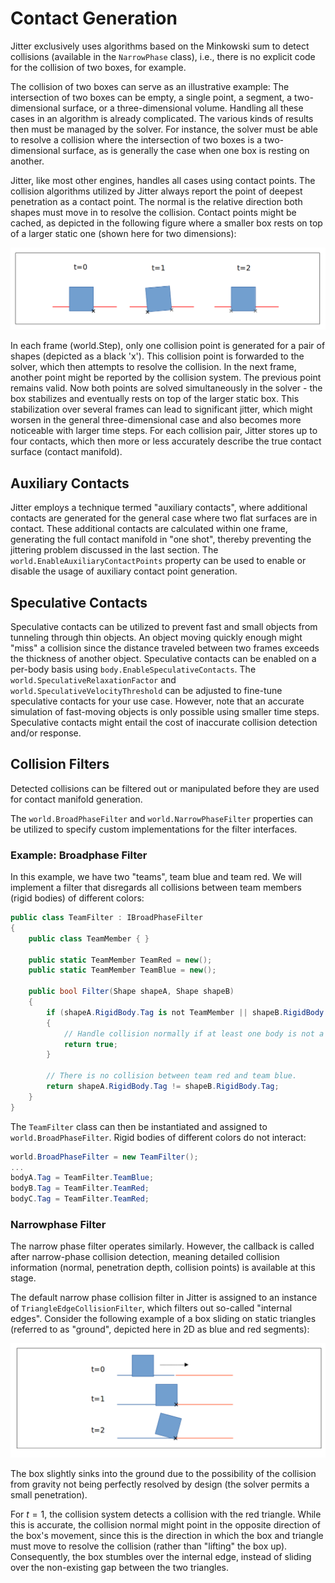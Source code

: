 # Contact Generation

Jitter exclusively uses algorithms based on the Minkowski sum to detect collisions (available in the `NarrowPhase` class), i.e., there is no explicit code for the collision of two boxes, for example.

The collision of two boxes can serve as an illustrative example: The intersection of two boxes can be empty, a single point, a segment, a two-dimensional surface, or a three-dimensional volume. Handling all these cases in an algorithm is already complicated. The various kinds of results then must be managed by the solver. For instance, the solver must be able to resolve a collision where the intersection of two boxes is a two-dimensional surface, as is generally the case when one box is resting on another.

Jitter, like most other engines, handles all cases using contact points. The collision algorithms utilized by Jitter always report the point of deepest penetration as a contact point. The normal is the relative direction both shapes must move in to resolve the collision. Contact points might be cached, as depicted in the following figure where a smaller box rests on top of a larger static one (shown here for two dimensions):

![contact](./img/contact.png)

In each frame (world.Step), only one collision point is generated for a pair of shapes (depicted as a black 'x'). This collision point is forwarded to the solver, which then attempts to resolve the collision. In the next frame, another point might be reported by the collision system. The previous point remains valid. Now both points are solved simultaneously in the solver - the box stabilizes and eventually rests on top of the larger static box. This stabilization over several frames can lead to significant jitter, which might worsen in the general three-dimensional case and also becomes more noticeable with larger time steps. For each collision pair, Jitter stores up to four contacts, which then more or less accurately describe the true contact surface (contact manifold).

## Auxiliary Contacts

Jitter employs a technique termed "auxiliary contacts", where additional contacts are generated for the general case where two flat surfaces are in contact. These additional contacts are calculated within one frame, generating the full contact manifold in "one shot", thereby preventing the jittering problem discussed in the last section. The `world.EnableAuxiliaryContactPoints` property can be used to enable or disable the usage of auxiliary contact point generation.

## Speculative Contacts

Speculative contacts can be utilized to prevent fast and small objects from tunneling through thin objects. An object moving quickly enough might "miss" a collision since the distance traveled between two frames exceeds the thickness of another object. Speculative contacts can be enabled on a per-body basis using `body.EnableSpeculativeContacts`. The `world.SpeculativeRelaxationFactor` and `world.SpeculativeVelocityThreshold` can be adjusted to fine-tune speculative contacts for your use case. However, note that an accurate simulation of fast-moving objects is only possible using smaller time steps. Speculative contacts might entail the cost of inaccurate collision detection and/or response.

## Collision Filters

Detected collisions can be filtered out or manipulated before they are used for contact manifold generation. 

The `world.BroadPhaseFilter` and `world.NarrowPhaseFilter` properties can be utilized to specify custom implementations for the filter interfaces.

### Example: Broadphase Filter

In this example, we have two "teams", team blue and team red. We will implement a filter that disregards all collisions between team members (rigid bodies) of different colors:

```cs
public class TeamFilter : IBroadPhaseFilter
{
    public class TeamMember { }
    
    public static TeamMember TeamRed = new();
    public static TeamMember TeamBlue = new();
    
    public bool Filter(Shape shapeA, Shape shapeB)
    {
        if (shapeA.RigidBody.Tag is not TeamMember || shapeB.RigidBody.Tag is not TeamMember)
        {
            // Handle collision normally if at least one body is not a member of any team
            return true;
        }

        // There is no collision between team red and team blue.
        return shapeA.RigidBody.Tag != shapeB.RigidBody.Tag;
    }
}
```

The `TeamFilter` class can then be instantiated and assigned to `world.BroadPhaseFilter`. Rigid bodies of different colors do not interact:

```cs
world.BroadPhaseFilter = new TeamFilter();
...
bodyA.Tag = TeamFilter.TeamBlue;
bodyB.Tag = TeamFilter.TeamRed;
bodyC.Tag = TeamFilter.TeamRed;
```

### Narrowphase Filter

The narrow phase filter operates similarly. However, the callback is called after narrow-phase collision detection, meaning detailed collision information (normal, penetration depth, collision points) is available at this stage.

The default narrow phase collision filter in Jitter is assigned to an instance of `TriangleEdgeCollisionFilter`, which filters out so-called "internal edges". Consider the following example of a box sliding on static triangles (referred to as "ground", depicted here in 2D as blue and red segments):

![contact](./img/filter.png)

The box slightly sinks into the ground due to the possibility of the collision from gravity not being perfectly resolved by design (the solver permits a small penetration).

For $t=1$, the collision system detects a collision with the red triangle. While this is accurate, the collision normal might point in the opposite direction of the box's movement, since this is the direction in which the box and triangle must move to resolve the collision (rather than "lifting" the box up). Consequently, the box stumbles over the internal edge, instead of sliding over the non-existing gap between the two triangles.
